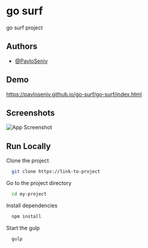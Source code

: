 # go surf

go surf project

## Authors

- [@PavloSeniv](https://github.com/PavloSeniv)

## Demo

https://pavloseniv.github.io/go-surf/go-surf/index.html

## Screenshots

![App Screenshot](https://via.placeholder.com/468x300?text=App+Screenshot+Here)

## Run Locally

Clone the project

```bash
  git clone https://link-to-project
```

Go to the project directory

```bash
  cd my-project
```

Install dependencies

```bash
  npm install
```

Start the gulp

```bash
  gulp
```

  
